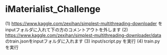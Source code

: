 # iMaterialist_Challenge
(1) https://www.kaggle.com/zexihan/simplest-multithreading-downloader をinputフォルダに入れて下の方のコメントアウトを外します
(2) https://www.kaggle.com/zexihan/simplest-multithreading-downloader/data のtrain.jsonをinputフォルダに入れます
(3) input/script.py を実行
(4) train.py を実行